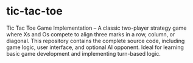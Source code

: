 # tic-tac-toe
Tic Tac Toe Game Implementation – A classic two-player strategy game where Xs and Os compete to align three marks in a row, column, or diagonal. This repository contains the complete source code, including game logic, user interface, and optional AI opponent. Ideal for learning basic game development and implementing turn-based logic.
